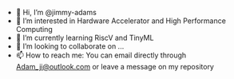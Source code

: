- 👋 Hi, I’m @jimmy-adams
- 👀 I’m interested in Hardware Accelerator and High Performance Computing
- 🌱 I’m currently learning RiscV and TinyML
- 💞️ I’m looking to collaborate on ...
- 📫 How to reach me: You can email directly through Adam_ji@outlook.com or leave a message on my repository

<!---
jimmy-adams/jimmy-adams is a ✨ special ✨ repository because its `README.md` (this file) appears on your GitHub profile.
You can click the Preview link to take a look at your changes.
--->
